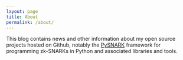 ```yaml
---
layout: page
title: About
permalink: /about/
---
```


This blog contains news and other information about my open source projects hosted on Github, notably the [PySNARK](https://github.com/meilof/pysnark) framework for programming zk-SNARKs in Python and associated libraries and tools.

